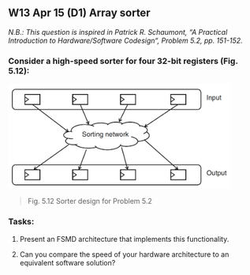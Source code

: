 ## W13 Apr 15 (D1) Array sorter

*N.B.: This question is inspired in Patrick R. Schaumont, “A Practical Introduction to Hardware/Software Codesign“, Problem 5.2, pp. 151-152.*


### Consider a high-speed sorter for four 32-bit registers (Fig. 5.12):

<img src="0.images/w13d1.png" width="450">

>Fig. 5.12 Sorter design for Problem 5.2

 
### **Tasks:**

1. Present an FSMD architecture that implements this functionality.

2. Can you compare the speed of your hardware architecture to an equivalent software solution?